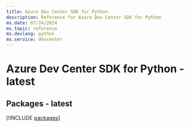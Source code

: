 ```yaml
---
title: Azure Dev Center SDK for Python
description: Reference for Azure Dev Center SDK for Python
ms.date: 07/24/2024
ms.topic: reference
ms.devlang: python
ms.service: devcenter
---
```

# Azure Dev Center SDK for Python - latest
## Packages - latest
[!INCLUDE [packages](dev-center-index.md)]